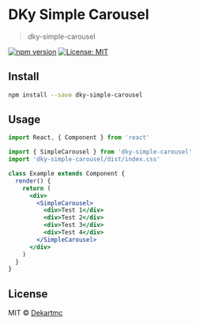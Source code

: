 # DKy Simple Carousel

> dky-simple-carousel

[![npm version](https://img.shields.io/npm/v/dky-simple-carousel.svg?style=flat-square)](https://www.npmjs.com/package/dky-simple-carousel) [![License: MIT](https://img.shields.io/npm/l/dky-simple-carousel?style=flat-square)](https://opensource.org/licenses/MIT)

## Install

```bash
npm install --save dky-simple-carousel
```

## Usage

```jsx
import React, { Component } from 'react'

import { SimpleCarousel } from 'dky-simple-carousel'
import 'dky-simple-carousel/dist/index.css'

class Example extends Component {
  render() {
    return (
      <div>
        <SimpleCarousel>
          <div>Test 1</div>
          <div>Test 2</div>
          <div>Test 3</div>
          <div>Test 4</div>
        </SimpleCarousel>
      </div>
    )
  }
}
```

## License

MIT © [Dekartmc](https://github.com/Dekartmc)
